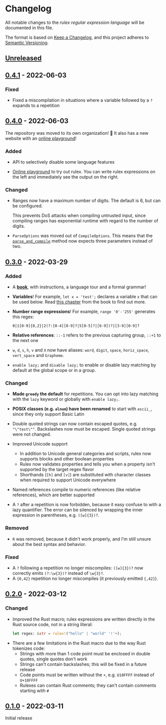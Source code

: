 # Changelog

All notable changes to the _rulex regular expression language_ will be documented in this file.

The format is based on [Keep a Changelog](https://keepachangelog.com/en/1.0.0/),
and this project adheres to [Semantic Versioning](https://semver.org/spec/v2.0.0.html).

## [Unreleased]

## [0.4.1] - 2022-06-03

### Fixed

- Fixed a miscompilation in situations where a variable followed by a `?` expands to a repetition

## [0.4.0] - 2022-06-03

The repository was moved to its own organization! 🎉 It also has a new website with an
[online playground](https://rulex-rs.github.io/playground/)!

### Added

- API to selectively disable some language features

- [Online playground](https://rulex-rs.github.io/playground/) to try out rulex. You can write
  rulex expressions on the left and immediately see the output on the right.

### Changed

- Ranges now have a maximum number of digits. The default is 6, but can be configured.

  This prevents DoS attacks when compiling untrusted input, since compiling ranges has exponential
  runtime with regard to the number of digits.

- `ParseOptions` was moved out of `CompileOptions`. This means that the
  [`parse_and_compile`](https://docs.rs/rulex/latest/rulex/struct.Rulex.html#method.parse_and_compile)
  method now expects three parameters instead of two.

## [0.3.0] - 2022-03-29

### Added

- A [**book**](https://rulex-rs.github.io/), with instructions, a language tour and a formal
  grammar!

- **Variables**! For example, `let x = 'test';` declares a variable `x` that can be used below. Read
  [this chapter](https://rulex-rs.github.io/docs/language-tour/variables) from the book to find
  out more.

- **Number range expressions**! For example, `range '0'-'255'` generates this regex:

  ```regexp
  0|1[0-9]{0,2}|2(?:[0-4][0-9]?|5[0-5]?|[6-9])?|[3-9][0-9]?
  ```

- **Relative references**: `::-1` refers to the previous capturing group, `::+1` to the next one

- `w`, `d`, `s`, `h`, `v` and `X` now have aliases: `word`, `digit`, `space`, `horiz_space`,
  `vert_space` and `Grapheme`.

- `enable lazy;` and `disable lazy;` to enable or disable lazy matching by default at the global
  scope or in a group.

### Changed

- **Made `greedy` the default** for repetitions. You can opt into lazy matching with the `lazy`
  keyword or globally with `enable lazy;`.

- **POSIX classes (e.g. `alnum`) have been renamed** to start with `ascii_`, since they only support
  Basic Latin

- Double quoted strings can now contain escaped quotes, e.g. `"\"test\""`. Backslashes now must be
  escaped. Single quoted strings were not changed.

- Improved Unicode support

  - In addition to Unicode general categories and scripts, rulex now supports blocks and other
    boolean properties
  - Rulex now validates properties and tells you when a property isn't supported by the target
    regex flavor
  - Shorthands (`[h]` and `[v]`) are substituted with character classes when required to support
    Unicode everywhere

- Named references compile to numeric references (like relative references), which are better
  supported

- A `?` after a repetition is now forbidden, because it easy confuse to with a lazy quantifier.
  The error can be silenced by wrapping the inner expression in parentheses, e.g. `([w]{3})?`.

### Removed

- `R` was removed, because it didn't work properly, and I'm still unsure about the best syntax
  and behavior.

### Fixed

- A `?` following a repetition no longer miscompiles: `([w]{3})?` now correctly emits `(?:\w{3})?`
  instead of `\w{3}?`.
- A `{0,42}` repetition no longer miscompiles (it previously emitted `{,42}`).

## [0.2.0] - 2022-03-12

### Changed

- Improved the Rust macro; rulex expressions are written directly in the Rust source code, not in a
  string literal:
  ```rs
  let regex: &str = rulex!("hello" | "world" '!'+);
  ```
- There are a few limitations in the Rust macro due to the way Rust tokenizes code:
  - Strings with more than 1 code point must be enclosed in double quotes, single quotes don't work
  - Strings can't contain backslashes; this will be fixed in a future release
  - Code points must be written without the `+`, e.g. `U10FFFF` instead of `U+10FFFF`
  - Rulexes can contain Rust comments; they can't contain comments starting with `#`

## [0.1.0] - 2022-03-11

Initial release

[unreleased]: https://github.com/rulex-rs/rulex/compare/v0.4.1...HEAD
[0.4.1]: https://github.com/rulex-rs/rulex/compare/v0.4...v0.4.1
[0.4.0]: https://github.com/rulex-rs/rulex/compare/v0.3...v0.4
[0.3.0]: https://github.com/rulex-rs/rulex/compare/v0.2...v0.3
[0.2.0]: https://github.com/rulex-rs/rulex/compare/v0.1...v0.2
[0.1.0]: https://github.com/rulex-rs/rulex/releases/tag/v0.1
